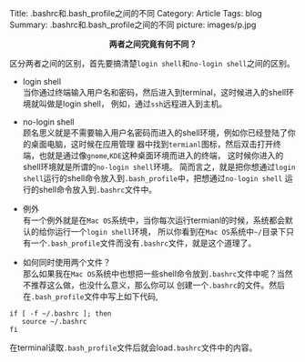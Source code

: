 Title: .bashrc和.bash_profile之间的不同
Category: Article
Tags: blog
Summary: .bashrc和.bash_profile之间的不同
picture: images/p.jpg

<center style="font-weight:bold">两者之间究竟有何不同？</center>


区分两者之间的区别，首先要搞清楚`login shell`和`no-login shell`之间的区别。

* login shell  
当你通过终端输入用户名和密码，然后进入到terminal，这时候进入的shell环境就叫做是login shell，
例如，通过`ssh`远程进入到主机。

* no-login shell  
顾名思义就是不需要输入用户名密码而进入的shell环境，例如你已经登陆了你的桌面电脑，这时候在应用管理
器中找到`termianl`图标，然后双击打开终端，也就是通过像`gnome`,`KDE`这种桌面环境而进入的终端，
这时候你进入的shell环境就是所谓的`no-login shell`环境。
简而言之，就是把你想通过`login shell`运行的shell命令放入到`.bash_profile`中，把想通过`no-login shell`
运行的shell命令放入到`.bashrc`文件中。

* 例外  
有一个例外就是在`Mac OS`系统中，当你每次运行termianl的时候，系统都会默认的给你运行一个`login shell`环境，
所以你看到在`Mac OS`系统中`~/`目录下只有一个`.bash_profile`文件而没有`.bashrc`文件，就是这个道理了。

* 如何同时使用两个文件？  
那么如果我在`Mac OS`系统中也想把一些shell命令放到`.bashrc`文件中呢？当然不推荐这么做，也没什么意义，那么你可以
创建一个`.bashrc`的文件。然后在`.bash_profile`文件中写上如下代码,
```
if [ -f ~/.bashrc ]; then
   source ~/.bashrc
fi
```
在terminal读取`.bash_profile`文件后就会load`.bashrc`文件中的内容。
